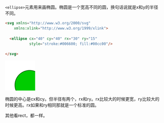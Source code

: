 `<ellipse>`元素用来画椭圆。椭圆是一个宽高不同的圆，换句话说就是x和y的半径不同。

```HTML
<svg xmlns="http://www.w3.org/2000/svg"
    xmlns:xlink="http://www.w3.org/1999/xlink">

  <ellipse cx="40" cy="40" rx="30" ry="15"
           style="stroke:#006600; fill:#00cc00"/>

</svg>
```

![](./image/9-1.svg)

椭圆的中心是cx和cy。但半径有两个，rx和ry。rx比较大的时候更宽，ry比较大的时候更高。rx如果和ry相同那就是一个标准的圆。

其他看rect，都一样。
